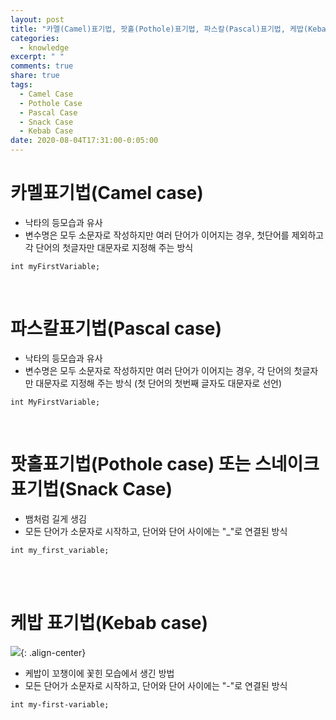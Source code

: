 ```yaml
---
layout: post
title: "카멜(Camel)표기법, 팟홀(Pothole)표기법, 파스칼(Pascal)표기법, 케밥(Kebab)표기법"
categories:
  - knowledge
excerpt: " "
comments: true
share: true
tags:
  - Camel Case
  - Pothole Case
  - Pascal Case
  - Snack Case
  - Kebab Case
date: 2020-08-04T17:31:00-0:05:00
---
```


# 카멜표기법(Camel case)

- 낙타의 등모습과 유사
- 변수명은 모두 소문자로 작성하지만 여러 단어가 이어지는 경우, 첫단어를 제외하고 각 단어의 첫글자만 대문자로 지정해 주는 방식

```
int myFirstVariable;
```

<br>

# 파스칼표기법(Pascal case)

- 낙타의 등모습과 유사
- 변수명은 모두 소문자로 작성하지만 여러 단어가 이어지는 경우, 각 단어의 첫글자만 대문자로 지정해 주는 방식 (첫 단어의 첫번째 글자도 대문자로 선언)

```
int MyFirstVariable;
```

​<br>

# 팟홀표기법(Pothole case) 또는 스네이크 표기법(Snack Case)

- 뱀처럼 길게 생김
- 모든 단어가 소문자로 시작하고, 단어와 단어 사이에는 "\_"로 연결된 방식

```
int my_first_variable;
```

<br>​

# 케밥 표기법(Kebab case)

​![](https://kimmy100b.github.io/assets/images/dictionary/kebabcase.png){: .align-center}<br/>

- 케밥이 꼬챙이에 꽃힌 모습에서 생긴 방법
- 모든 단어가 소문자로 시작하고, 단어와 단어 사이에는 "-"로 연결된 방식

```
int my-first-variable;
```
